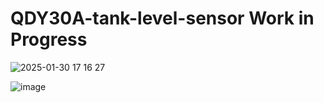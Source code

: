 # QDY30A-tank-level-sensor Work in Progress

![2025-01-30 17 16 27](https://github.com/user-attachments/assets/f091f2ce-fabc-4518-b8aa-d546361701b8)

![image](https://github.com/user-attachments/assets/0c1adee1-340c-4464-98e8-3765311c9c77)
